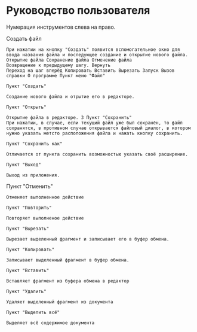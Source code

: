 # Руководство пользователя
Нумерация инструментов слева на право.

Создать файл

    При нажатии на кнопку "Создать" появится вспомогательное окно для ввода названия файла и последующее создание и открытие нового файла. Открытие файла Сохранение файла Отменение файла
    Возвращение к предыдущему шагу. Вернуть
    Переход на шаг вперёд Копировать Вставить Вырезать Запуск Вызов справки О программе Пункт меню "Файл"

    Пункт "Создать"

    Создание нового файла и отрытие его в редакторе.

    Пункт "Открыть"

    Открытие файла в редакторе. 3 Пункт "Сохранить"
    При нажатии, в случае, если текущий файл уже был сохранён, то файл сохранятся, в противном случае открывается файловый диалог, в котором нужно указать метсто расположения файла и нажать кнопку сохранить.

    Пункт "Сохранить как"

    Отличается от пункта сохранить возможностью указать своё расширение.

    Пункт "Выход"

    Выход из приложения.

Пункт "Отменить"

    Отменяет выполненное действие

    Пункт "Повторить"

    Повторяет выполненое действие

    Пункт "Вырезать"

    Вырезает выделенный фрагмент и записывает его в буфер обмена.

    Пункт "Копировать"

    Записывает выделенный фрагмент в буфер обмена.

    Пункт "Вставить"

    Вставляет фрагмент из буфера обмена в редактор

    Пункт "Удалить"

    Удаляет выделенный фрагмент из документа

    Пункт "Выделить всё"

    Выделяет всё содержимое документа
